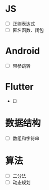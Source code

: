 # JS
- [ ] 正则表达式
- [ ] 匿名函数、闭包

# Android
- [ ] 带参跳转

# Flutter
- [ ] 

# 数据结构
- [ ] 数组和字符串


# 算法
- [ ] 二分法
- [ ] 动态规划
